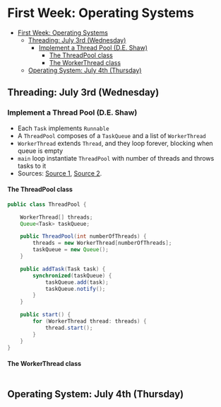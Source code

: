 





# First Week: Operating Systems


- [First Week: Operating Systems](#First-Week-Operating-Systems)
  - [Threading: July 3rd (Wednesday)](#Threading-July-3rd-Wednesday)
    - [Implement a Thread Pool (D.E. Shaw)](#Implement-a-Thread-Pool-DE-Shaw)
      - [The ThreadPool class](#The-ThreadPool-class)
      - [The WorkerThread class](#The-WorkerThread-class)
  - [Operating System: July 4th (Thursday)](#Operating-System-July-4th-Thursday)

## Threading: July 3rd (Wednesday)

### Implement a Thread Pool (D.E. Shaw)
- Each `Task` implements `Runnable`
- A `ThreadPool` composes of a `TaskQueue` and a list of `WorkerThread`
- `WorkerThread` extends `Thread`, and they loop forever, blocking when queue is empty
- `main` loop instantiate `ThreadPool` with number of threads and throws tasks to it
- Sources: [Source 1](https://caffinc.github.io/2016/03/simple-threadpool), [Source 2](https://howtodoinjava.com/java/multi-threading/control-concurrent-access-to-multiple-copies-of-a-resource-using-semaphore).

#### The ThreadPool class
```java
public class ThreadPool {

    WorkerThread[] threads;
    Queue<Task> taskQueue;

    public ThreadPool(int numberOfThreads) {
        threads = new WorkerThread[numberOfThreads];
        taskQueue = new Queue();
    }

    public addTask(Task task) {
        synchronized(taskQueue) {
            taskQueue.add(task);
            taskQueue.notify();
        }
    }

    public start() {
        for (WorkerThread thread: threads) {
            thread.start();
        }
    }
}
```

#### The WorkerThread class
```java

```

## Operating System: July 4th (Thursday)

```java

```